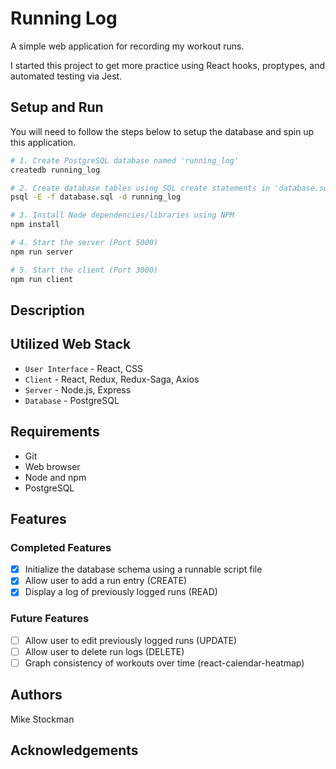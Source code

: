 # Running Log
A simple web application for recording my workout runs.

I started this project to get more practice using React hooks, proptypes, and automated testing via Jest.

## Setup and Run
You will need to follow the steps below to setup the database and spin up this application.

```bash
# 1. Create PostgreSQL database named 'running_log'
createdb running_log

# 2. Create database tables using SQL create statements in 'database.sql'
psql -E -f database.sql -d running_log

# 3. Install Node dependencies/libraries using NPM
npm install

# 4. Start the server (Port 5000)
npm run server

# 5. Start the client (Port 3000)
npm run client
```

## Description

## Utilized Web Stack
- `User Interface` - React, CSS
- `Client` - React, Redux, Redux-Saga, Axios
- `Server` - Node.js, Express
- `Database` - PostgreSQL

## Requirements
- Git
- Web browser
- Node and npm
- PostgreSQL

## Features

### Completed Features
- [x] Initialize the database schema using a runnable script file
- [x] Allow user to add a run entry (CREATE)
- [x] Display a log of previously logged runs (READ)

### Future Features
- [ ] Allow user to edit previously logged runs (UPDATE) 
- [ ] Allow user to delete run logs (DELETE)
- [ ] Graph consistency of workouts over time (react-calendar-heatmap)

## Authors
Mike Stockman

## Acknowledgements
